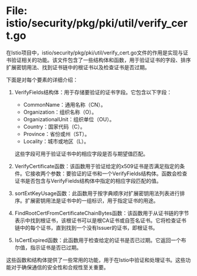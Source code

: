 # File: istio/security/pkg/pki/util/verify_cert.go

在Istio项目中，istio/security/pkg/pki/util/verify_cert.go文件的作用是实现与证书验证相关的功能。该文件包含了一些结构体和函数，用于验证证书的字段、排序扩展密钥用法、找到证书链中的根证书以及检查证书是否过期。

下面是对每个要素的详细介绍：

1. VerifyFields结构体：用于存储要验证的证书字段。它包含以下字段：
   - CommonName：通用名称（CN）。
   - Organization：组织名称（O）。
   - OrganizationalUnit：组织单位（OU）。
   - Country：国家代码（C）。
   - Province：省份或州（ST）。
   - Locality：城市或地区（L）。

   这些字段可用于验证证书中的相应字段是否与期望值匹配。

2. VerifyCertificate函数：该函数用于验证给定的x509证书是否满足指定的条件。它接收两个参数：要验证的证书和一个VerifyFields结构体。函数会检查证书是否包含与VerifyFields结构体中指定的相应字段匹配的值。

3. sortExtKeyUsage函数：此函数用于按字典顺序对扩展密钥用法列表进行排序。扩展密钥用法是证书中的一组标识，用于指定证书的用途。

4. FindRootCertFromCertificateChainBytes函数：该函数用于从证书链的字节表示中找到根证书，该根证书可以是根CA证书或自签名证书。它将检查证书链中的每个证书，直到找到一个没有Issuer的证书，即根证书。

5. IsCertExpired函数：此函数用于检查给定的证书是否已过期。它返回一个布尔值，指示证书是否已过期。

这些函数和结构体提供了一些常用的功能，用于在Istio中验证和处理证书。这些功能对于确保通信的安全性和合规性至关重要。

